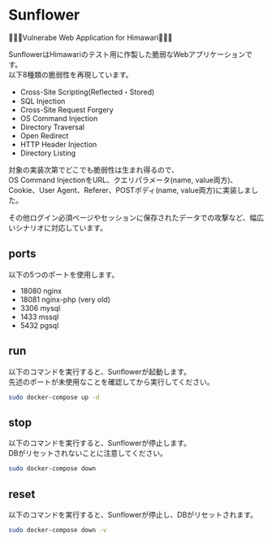 # Sunflower

🌻🌻🌻Vulnerabe Web Application for Himawari🌻🌻🌻

SunflowerはHimawariのテスト用に作製した脆弱なWebアプリケーションです。  
以下8種類の脆弱性を再現しています。

- Cross-Site Scripting(Reflected・Stored)
- SQL Injection
- Cross-Site Request Forgery
- OS Command Injection
- Directory Traversal
- Open Redirect
- HTTP Header Injection
- Directory Listing

対象の実装次第でどこでも脆弱性は生まれ得るので、  
OS Command InjectionをURL、クエリパラメータ(name, value両方)、Cookie、User Agent、Referer、POSTボディ(name, value両方)に実装しました。

その他ログイン必須ページやセッションに保存されたデータでの攻撃など、幅広いシナリオに対応しています。

## ports

以下の5つのポートを使用します。  

- 18080 nginx
- 18081 nginx-php (very old)
- 3306 mysql
- 1433 mssql
- 5432 pgsql

## run

以下のコマンドを実行すると、Sunflowerが起動します。  
先述のポートが未使用なことを確認してから実行してください。

```sh
sudo docker-compose up -d
```

## stop

以下のコマンドを実行すると、Sunflowerが停止します。  
DBがリセットされないことに注意してください。

```sh
sudo docker-compose down
```

## reset

以下のコマンドを実行すると、Sunflowerが停止し、DBがリセットされます。

```sh
sudo docker-compose down -v
```
